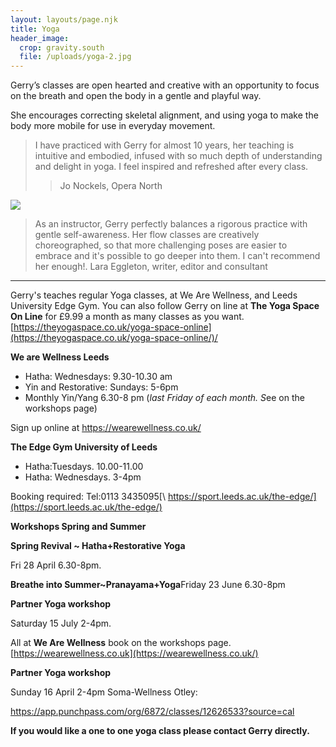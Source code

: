 ```yaml
---
layout: layouts/page.njk
title: Yoga
header_image:
  crop: gravity.south
  file: /uploads/yoga-2.jpg
---
```

Gerry’s classes are open hearted and creative with an opportunity to focus on the breath and open the body in a gentle and playful way.

She encourages correcting skeletal alignment, and using yoga to make the body more mobile for use in everyday movement.

> I have practiced with Gerry for almost 10 years, her teaching is intuitive and embodied, infused with so much depth of understanding and delight in yoga. I feel inspired and refreshed after every class.
>
> > Jo Nockels, Opera North

![](/uploads/yoga-3.jpg)

> As an instructor, Gerry perfectly balances a rigorous practice with gentle self-awareness. Her flow classes are creatively choreographed, so that more challenging poses are easier to embrace and it's possible to go deeper into them. I can't recommend her enough!.  Lara Eggleton, writer, editor and consultant

- - -

Gerry's teaches regular Yoga classes, at We Are Wellness, and Leeds University Edge Gym. You can also follow Gerry on line at **The Yoga Space**  **On Line** for £9.99 a month as many classes as you want.[https://theyogaspace.co.uk/yoga-space-online](https://theyogaspace.co.uk/yoga-space-online/)/

**We are Wellness Leeds**  

* Hatha: Wednesdays: 9.30-10.30 am 
* Yin and Restorative: Sundays: 5-6pm
* Monthly Yin/Yang 6.30-8 pm (*last Friday of each month. S*ee on the workshops page)

Sign up online at  <https://wearewellness.co.uk/>

**The Edge Gym University of Leeds**

* Hatha:Tuesdays. 10.00-11.00
* Hatha: Wednesdays. 3-4pm

Booking required: Tel:0113 3435095[\    https://sport.leeds.ac.uk/the-edge/](https://sport.leeds.ac.uk/the-edge/)

**Workshops Spring and Summer**

**Spring Revival ~ Hatha+Restorative Yoga**

Fri 28 April 6.30-8pm.

**Breathe into Summer~Pranayama+Yoga**Friday 23 June 6.30-8pm

**Partner Yoga workshop** 

Saturday 15 July 2-4pm.

All at **We Are Wellness** book on the workshops page. [https://wearewellness.co.uk](https://wearewellness.co.uk/)

**Partner Yoga workshop** 

Sunday 16 April 2-4pm Soma-Wellness Otley:

<https://app.punchpass.com/org/6872/classes/12626533?source=cal>

**If you would like a one to one yoga class please contact Gerry directly.**